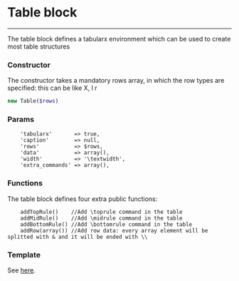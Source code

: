 # Table block
-------------------------------

The table block defines a tabularx environment which can be used to create most table structures

### Constructor

The constructor takes a mandatory rows array, in which the row types are specified: this can be like X, l r

```php
new Table($rows)
```

### Params

```
    'tabularx'       => true,
    'caption'        => null,
    'rows'           => $rows,
    'data'           => array(),
    'width'          => '\textwidth',
    'extra_commands' => array(),
```

### Functions

The table block defines four extra public functions:

```
    addTopRule()    //Add \toprule command in the table
    addMidRule()    //Add \midrule command in the table
    addBottomRule() //Add \bottomrule command in the table
    addRow(array()) //Add row data: every array element will be splitted with & and it will be ended with \\
```

### Template

See [here](https://github.com/bobvandevijver/latex-bundle/blob/master/Resources/views/Element/table.tex.twig).